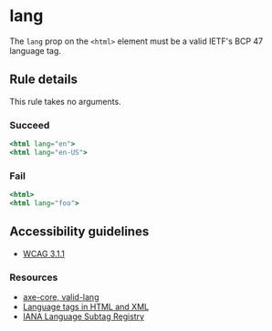 # lang

The `lang` prop on the `<html>` element must be a valid IETF's BCP 47 language tag.

## Rule details

This rule takes no arguments.

### Succeed

```jsx
<html lang="en">
<html lang="en-US">
```

### Fail

```jsx
<html>
<html lang="foo">
```

## Accessibility guidelines
- [WCAG 3.1.1](https://www.w3.org/WAI/WCAG21/Understanding/language-of-page)

### Resources
- [axe-core, valid-lang](https://dequeuniversity.com/rules/axe/3.2/valid-lang)
- [Language tags in HTML and XML](https://www.w3.org/International/articles/language-tags/)
- [IANA Language Subtag Registry](https://www.iana.org/assignments/language-subtag-registry/language-subtag-registry)
